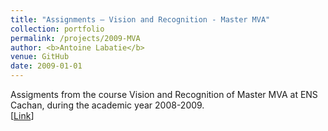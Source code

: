 ```yaml
---
title: "Assignments – Vision and Recognition - Master MVA"
collection: portfolio
permalink: /projects/2009-MVA
author: <b>Antoine Labatie</b>
venue: GitHub
date: 2009-01-01
---
```


Assigments from the course Vision and Recognition of Master MVA at ENS Cachan, during the academic year 2008-2009.<br>
[[Link](https://github.com/alabatie/Vision-Recognition)]
<br>
<br>
